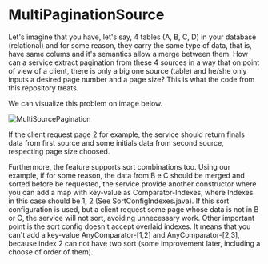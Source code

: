 # MultiPaginationSource
Let's imagine that you have, let's say, 4 tables (A, B, C, D) in your database (relational) and for some reason, they carry the same type of data, that is, have same colums and it's semantics allow a merge between them. How can a service extract pagination from these 4 sources in a way that on point of view of a client, there is only a big one source (table) and he/she only inputs a desired page number and a page size? This is what the code from this repository treats.

We can visualize this problem on image below.

![MultiSourcePagination](https://github.com/Fabriciolk/MultiSourcePagination/assets/72703544/b8986580-d557-4d5a-aab2-f8223639128f)

If the client request page 2 for example, the service should return finals data from first source and some initials data from second source, respecting page size choosed.

Furthermore, the feature supports sort combinations too. Using our example, if for some reason, the data from B e C should be merged and sorted before be requested, the service provide another constructor where you can add a map with key-value as Comparator-Indexes, where Indexes in this case should be 1, 2 (See SortConfigIndexes.java). If this sort configuration is used, but a client request some page whose data is not in B or C, the service will not sort, avoiding unnecessary work. Other important point is the sort config doesn't accept overlaid indexes. It means that you can't add a key-value AnyComparator-[1,2] and AnyComparator-[2,3], because index 2 can not have two sort (some improvement later, including a choose of order of them). 
